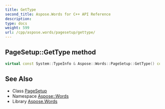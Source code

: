 ```yaml
---
title: GetType
second_title: Aspose.Words for C++ API Reference
description: 
type: docs
weight: 599
url: /cpp/aspose.words/pagesetup/gettype/
---
```

## PageSetup::GetType method




```cpp
virtual const System::TypeInfo & Aspose::Words::PageSetup::GetType() const override
```

## See Also

* Class [PageSetup](../)
* Namespace [Aspose::Words](../../)
* Library [Aspose.Words](../../../)
